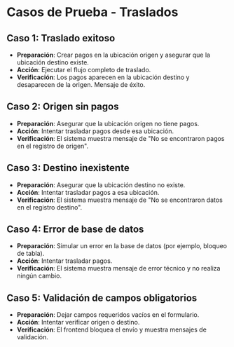 # Casos de Prueba - Traslados

## Caso 1: Traslado exitoso
- **Preparación**: Crear pagos en la ubicación origen y asegurar que la ubicación destino existe.
- **Acción**: Ejecutar el flujo completo de traslado.
- **Verificación**: Los pagos aparecen en la ubicación destino y desaparecen de la origen. Mensaje de éxito.

## Caso 2: Origen sin pagos
- **Preparación**: Asegurar que la ubicación origen no tiene pagos.
- **Acción**: Intentar trasladar pagos desde esa ubicación.
- **Verificación**: El sistema muestra mensaje de "No se encontraron pagos en el registro de origen".

## Caso 3: Destino inexistente
- **Preparación**: Asegurar que la ubicación destino no existe.
- **Acción**: Intentar trasladar pagos a esa ubicación.
- **Verificación**: El sistema muestra mensaje de "No se encontraron datos en el registro destino".

## Caso 4: Error de base de datos
- **Preparación**: Simular un error en la base de datos (por ejemplo, bloqueo de tabla).
- **Acción**: Intentar trasladar pagos.
- **Verificación**: El sistema muestra mensaje de error técnico y no realiza ningún cambio.

## Caso 5: Validación de campos obligatorios
- **Preparación**: Dejar campos requeridos vacíos en el formulario.
- **Acción**: Intentar verificar origen o destino.
- **Verificación**: El frontend bloquea el envío y muestra mensajes de validación.
